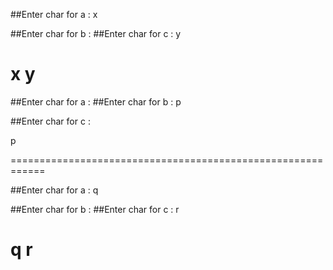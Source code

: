 ##Enter char for a : x

##Enter char for b : 
##Enter char for c : y


x
y
============================================================

##Enter char for a :
##Enter char for b : p

##Enter char for c :


p

============================================================

##Enter char for a : q

##Enter char for b :
##Enter char for c : r


q
r
============================================================
